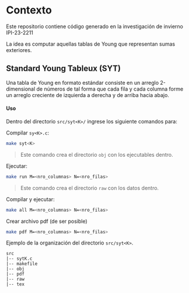 # Contexto

Este repositorio contiene código generado
en la investigación de invierno IPI-23-2211

La idea es computar aquellas tablas de Young que
representan sumas exteriores.

## Standard Young Tableux (SYT)

Una tabla de Young en formato estándar consiste en
un arreglo 2-dimensional de números
de tal forma que cada fila y cada columna forme un
arreglo creciente de izquierda a derecha y de arriba
hacia abajo.

#### Uso

Dentro del directorio `src/syt<K>/` ingrese los siguiente comandos para:

Compilar `sy<K>.c`:
```sh
make syt<K>
```
> Este comando crea el directorio `obj` con los ejecutables dentro.

Ejecutar:
```sh
make run M=<nro_columnas> N=<nro_filas>
```
> Este comando crea el directorio `raw` con los datos dentro.

Compilar y ejecutar:
```sh
make all M=<nro_columnas> N=<nro_filas>
```

Crear archivo pdf (de ser posible)
```sh
make pdf M=<nro_columnas> N=<nro_filas>
```

Ejemplo de la organización del directorio `src/syt<K>`.
```
src
|-- sytK.c
|-- makefile
|-- obj
|-- pdf
|-- raw
|-- tex
```

